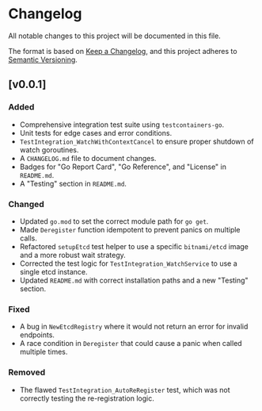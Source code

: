 # Changelog

All notable changes to this project will be documented in this file.

The format is based on [Keep a Changelog](https://keepachangelog.com/en/1.0.0/),
and this project adheres to [Semantic Versioning](https://semver.org/spec/v2.0.0.html).

## [v0.0.1]

### Added
- Comprehensive integration test suite using `testcontainers-go`.
- Unit tests for edge cases and error conditions.
- `TestIntegration_WatchWithContextCancel` to ensure proper shutdown of watch goroutines.
- A `CHANGELOG.md` file to document changes.
- Badges for "Go Report Card", "Go Reference", and "License" in `README.md`.
- A "Testing" section in `README.md`.

### Changed
- Updated `go.mod` to set the correct module path for `go get`.
- Made `Deregister` function idempotent to prevent panics on multiple calls.
- Refactored `setupEtcd` test helper to use a specific `bitnami/etcd` image and a more robust wait strategy.
- Corrected the test logic for `TestIntegration_WatchService` to use a single etcd instance.
- Updated `README.md` with correct installation paths and a new "Testing" section.

### Fixed
- A bug in `NewEtcdRegistry` where it would not return an error for invalid endpoints.
- A race condition in `Deregister` that could cause a panic when called multiple times.

### Removed
- The flawed `TestIntegration_AutoReRegister` test, which was not correctly testing the re-registration logic.
